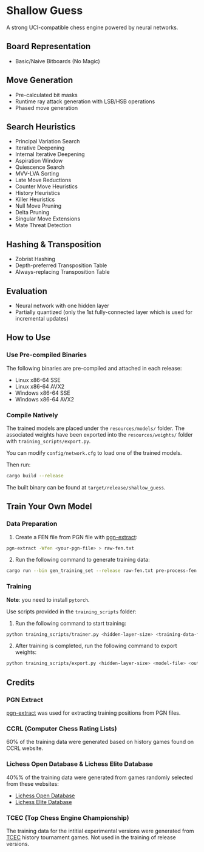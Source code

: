 # Shallow Guess

A strong UCI-compatible chess engine powered by neural networks.

## Board Representation

- Basic/Naive Bitboards (No Magic)

## Move Generation
- Pre-calculated bit masks
- Runtime ray attack generation with LSB/HSB operations
- Phased move generation

## Search Heuristics

- Principal Variation Search
- Iterative Deepening
- Internal Iterative Deepening
- Aspiration Window
- Quiescence Search
- MVV-LVA Sorting
- Late Move Reductions
- Counter Move Heuristics
- History Heuristics
- Killer Heuristics
- Null Move Pruning
- Delta Pruning
- Singular Move Extensions
- Mate Threat Detection

## Hashing & Transposition
- Zobrist Hashing
- Depth-preferred Transposition Table
- Always-replacing Transposition Table

## Evaluation
- Neural network with one hidden layer
- Partially quantized (only the 1st fully-connected layer which is used for incremental updates)

## How to Use
### Use Pre-compiled Binaries
The following binaries are pre-compiled and attached in each release:
- Linux x86-64 SSE
- Linux x86-64 AVX2
- Windows x86-64 SSE
- Windows x86-64 AVX2

### Compile Natively
The trained models are placed under the `resources/models/` folder.
The associated weights have been exported into the `resources/weights/` folder with `training_scripts/export.py`.

You can modify `config/network.cfg` to load one of the trained models.

Then run:
```bash
cargo build --release
```

The built binary can be found at `target/release/shallow_guess`.

## Train Your Own Model
### Data Preparation
1. Create a FEN file from PGN file with [pgn-extract](https://www.cs.kent.ac.uk/people/staff/djb/pgn-extract/):
```bash
pgn-extract -Wfen <your-pgn-file> > raw-fen.txt
```

2. Run the following command to generate training data:
```bash
cargo run --bin gen_training_set --release raw-fen.txt pre-process-fen.txt result.txt <skip-position-count> <max-number-of-positions-per-game> <batch-size>
```

### Training
**Note**: you need to install `pytorch`.

Use scripts provided in the `training_scripts` folder:
1. Run the following command to start training:
```bash
python training_scripts/trainer.py <hidden-layer-size> <training-data-folder> <output-folder> <max-epochs> <sample-size> (and a few other optional parameters, see code to find our more)
```

2. After training is completed, run the following command to export weights:
```bash
python training_scripts/export.py <hidden-layer-size> <model-file> <output-weight-file>
```

## Credits
### PGN Extract
[pgn-extract](https://www.cs.kent.ac.uk/people/staff/djb/pgn-extract/) was used for extracting training positions from PGN files.

### CCRL (Computer Chess Rating Lists)
60% of the training data were generated based on history games found on CCRL website.

### Lichess Open Database & Lichess Elite Database
40%% of the training data were generated from games randomly selected from these websites:
- [Lichess Open Database](https://database.lichess.org/)
- [Lichess Elite Database](https://database.nikonoel.fr/)

### TCEC (Top Chess Engine Championship)
The training data for the intitial experimental versions were generated from [TCEC](https://tcec-chess.com/) history tournament games. Not used in the training of release versions.

